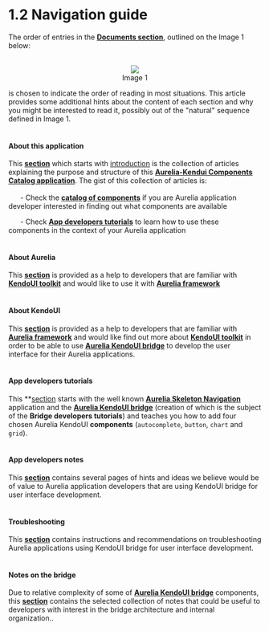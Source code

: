 # 1.2 Navigation guide
The order of entries in the **[Documents section](http://aurelia-ui-toolkits.github.io/demo-kendo/#/documentation)**, outlined on the Image 1 below:
<br><br>

<p align=center>
  <img src="https://cloud.githubusercontent.com/assets/2712405/15588230/d678e1e6-235a-11e6-9266-b6a783e24246.png"></img>
<br>
  Image 1
</p>

is chosen to indicate the order of reading in most situations. This article provides some additional hints about the content of each section and why you might be interested to read it, possibly out of the "natural" sequence defined in Image 1.
<br><br>

#### About this application

This **[section](https://aurelia-ui-toolkits.gitbooks.io/kendoui-bridge-docs/content/about_this_application.html)** which starts with [introduction](#/help/docs/about_this_application/1._introduction) is the collection of articles explaining the purpose and structure of this **[Aurelia-Kendui Components Catalog application](http://aurelia-ui-toolkits.github.io/demo-kendo/)**. The gist of this collection of articles is:
<br><br>
&nbsp; &nbsp; &nbsp; - Check the **[catalog of components](http://aurelia-ui-toolkits.github.io/demo-kendo/#/samples)** if you are Aurelia application developer interested in finding out what components are available

&nbsp; &nbsp; &nbsp; - Check **[App developers tutorials](https://aurelia-ui-toolkits.gitbooks.io/kendoui-bridge-docs/content/developers_tutorials.html)** to learn how to use these components in the context of your Aurelia application
<br><br>

#### About Aurelia

This **[section](https://aurelia-ui-toolkits.gitbooks.io/kendoui-bridge-docs/content/about_aurelia.html)** is provided as a help to developers that are familiar with **[KendoUI toolkit](http://www.telerik.com/kendo-ui)** and would like to use it with **[Aurelia framework](http://aurelia.io/)**
<br><br>

#### About KendoUI

This **[section](https://aurelia-ui-toolkits.gitbooks.io/kendoui-bridge-docs/content/about_kendoui.html)** is provided as a help to developers that are familiar with **[Aurelia framework](http://aurelia.io/)** and would like find out more about **[KendoUI toolkit](http://www.telerik.com/kendo-ui)** in order to be able to use **[Aurelia KendoUI bridge](https://github.com/aurelia-ui-toolkits/aurelia-kendoui-bridge)** to develop the user interface for their Aurelia applications.
<br><br>

#### App developers tutorials

This **[section](https://aurelia-ui-toolkits.gitbooks.io/kendoui-bridge-docs/content/developers_tutorials.html) starts with the well known **[Aurelia Skeleton Navigation](https://github.com/aurelia/skeleton-navigation/tree/master/skeleton-es2016)** application and the **[Aurelia KendoUI bridge](https://github.com/aurelia-ui-toolkits/skeleton-navigation-kendo)** (creation of which is the subject of the **Bridge developers tutorials**) and teaches you how to add four chosen Aurelia KendoUI **components** (`autocomplete`, `button`, `chart` and `grid`).
<br><br>

#### App developers notes

This **[section](https://aurelia-ui-toolkits.gitbooks.io/kendoui-bridge-docs/content/developers_notes.html)** contains several pages of hints and ideas we believe would be of value to Aurelia application developers that are using KendoUI bridge for user interface development.
<br><br>

#### Troubleshooting

This **[section](https://aurelia-ui-toolkits.gitbooks.io/kendoui-bridge-docs/content/troubleshooting.html)** contains instructions and recommendations on troubleshooting Aurelia applications using KendoUI bridge for user interface development.
<br><br>


#### Notes on the bridge

Due to relative complexity of some of **[Aurelia KendoUI bridge](https://github.com/aurelia-ui-toolkits/aurelia-kendoui-bridge)** components, this **[section](https://aurelia-ui-toolkits.gitbooks.io/kendoui-bridge-docs/content/bridge_developers_notes.html)** contains the selected collection of notes that could be useful to developers with interest in the bridge architecture and internal organization..
<br><br>


